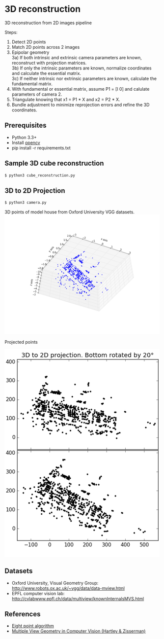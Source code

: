 # 3D reconstruction

3D reconstruction from 2D images pipeline

Steps:
1) Detect 2D points    
2) Match 2D points across 2 images    
3) Epipolar geometry    
3a) If both intrinsic and extrinsic camera parameters are known, reconstruct with projection matrices.    
3b) If only the intrinsic parameters are known, normalize coordinates and calculate the essential matrix.   
3c) If neither intrinsic nor extrinsic parameters are known, calculate the fundamental matrix.
4) With fundamental or essential matrix, assume P1 = [I 0] and calulate parameters of camera 2.
5) Triangulate knowing that x1 = P1 * X and x2 = P2 * X.
6) Bundle adjustment to minimize reprojection errors and refine the 3D coordinates.

## Prerequisites
* Python 3.3+
* Install [opencv](http://opencv.org/)
* pip install -r requirements.txt

## Sample 3D cube reconstruction
```sh
$ python3 cube_reconstruction.py
```

## 3D to 2D Projection
```sh
$ python3 camera.py
```

3D points of model house from Oxford University VGG datasets.
![](testsets/house_3d.png?raw=true)

Projected points

![](testsets/3d_to_2d_projection.png?raw=true)
## Datasets
* Oxford University, Visual Geometry Group: http://www.robots.ox.ac.uk/~vgg/data/data-mview.html
* EPFL computer vision lab: http://cvlabwww.epfl.ch/data/multiview/knownInternalsMVS.html

## References
* [Eight point algorithm](http://ece631web.groups.et.byu.net/Lectures/ECEn631%2013%20-%208%20Point%20Algorithm.pdf)
* [Multiple View Geometry in Computer Vision (Hartley & Zisserman)](http://www.robots.ox.ac.uk/~vgg/hzbook/)